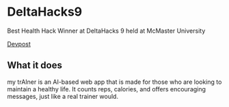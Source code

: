 # DeltaHacks9
Best Health Hack Winner at DeltaHacks 9 held at McMaster University

[Devpost](https://devpost.com/software/my-trainer)

## What it does
my trAIner is an AI-based web app that is made for those who are looking to maintain a healthy life. It counts reps, calories, and offers encouraging messages, just like a real trainer would.
